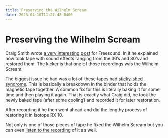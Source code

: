 ```yaml
---
title: Preserving the Wilhelm Scream
date: 2023-04-10T11:27:48-0400
---
```


# Preserving the Wilhelm Scream

Craig Smith wrote [a very interesting post](https://blog.freesound.org/?p=1515&utm_source=pocket_saves) for Freesound. In it he explained how took tape with sound effects ranging from the 30’s and 80’s and restored them. The kicker is that one of those recordings was the Wilhelm Scream.

The biggest issue he had was a lot of these tapes had [sticky-shed syndrome](https://en.wikipedia.org/wiki/Sticky-shed_syndrome). This is basically a breakdown in the binder that holds the magnetic tape together. A common fix for this is literally baking it for some time and then playing it again. That is exactly what Craig did, he took the newly baked tape (after some cooling) and recorded it for later restoration.

After recording it he then went ahead and did the lengthy process of restoring it in Isotope RX 10.

Not only is one of those pieces of tape he fixed the Wilhelm Scream but you can even [listen to the recording](https://freesound.org/people/craigsmith/sounds/675810/) of it as well.